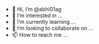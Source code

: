 - 👋 Hi, I’m @abhi01ag
- 👀 I’m interested in ...
- 🌱 I’m currently learning ...
- 💞️ I’m looking to collaborate on ...
- 📫 How to reach me ...

<!---
abhi01ag/abhi01ag is a ✨ special ✨ repository because its `README.md` (this file) appears on your GitHub profile.
You can click the Preview link to take a look at your changes.
--->

